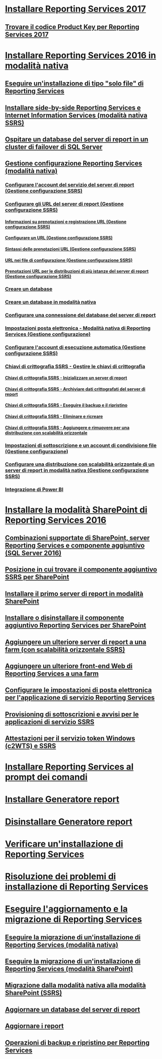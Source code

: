 # [Installare Reporting Services 2017](install-reporting-services.md)
## [Trovare il codice Product Key per Reporting Services 2017](find-reporting-services-product-key-ssrs.md)

# [Installare Reporting Services 2016 in modalità nativa](install-reporting-services-native-mode-report-server.md)  
## [Eseguire un'installazione di tipo "solo file" di Reporting Services](files-only-installation-reporting-services.md)  
## [Installare side-by-side Reporting Services e Internet Information Services (modalità nativa SSRS)](install-reporting-and-internet-information-services-side-by-side.md)  
## [Ospitare un database del server di report in un cluster di failover di SQL Server](host-a-report-server-database-in-a-sql-server-failover-cluster.md)  
## [Gestione configurazione Reporting Services (modalità nativa)](reporting-services-configuration-manager-native-mode.md)  
### [Configurare l'account del servizio del server di report (Gestione configurazione SSRS)](configure-the-report-server-service-account-ssrs-configuration-manager.md)  
### [Configurare gli URL del server di report (Gestione configurazione SSRS)](configure-report-server-urls-ssrs-configuration-manager.md)  
#### [Informazioni su prenotazioni e registrazione URL (Gestione configurazione SSRS)](about-url-reservations-and-registration-ssrs-configuration-manager.md)  
#### [Configurare un URL (Gestione configurazione SSRS)](configure-a-url-ssrs-configuration-manager.md)  
#### [Sintassi delle prenotazioni URL (Gestione configurazione SSRS)](url-reservation-syntax-ssrs-configuration-manager.md)  
#### [URL nei file di configurazione (Gestione configurazione SSRS)](urls-in-configuration-files-ssrs-configuration-manager.md)  
#### [Prenotazioni URL per le distribuzioni di più istanze del server di report (Gestione configurazione SSRS)](url-reservations-for-multi-instance-report-server-deployments.md)  
### [Creare un database](ssrs-report-server-create-a-report-server-database.md)  
### [Creare un database in modalità nativa](ssrs-report-server-create-a-native-mode-report-server-database.md)  
### [Configurare una connessione del database del server di report](configure-a-report-server-database-connection-ssrs-configuration-manager.md)  
### [Impostazioni posta elettronica - Modalità nativa di Reporting Services (Gestione configurazione)](e-mail-settings-reporting-services-native-mode-configuration-manager.md)  
### [Configurare l'account di esecuzione automatica (Gestione configurazione SSRS)](configure-the-unattended-execution-account-ssrs-configuration-manager.md)  
### [Chiavi di crittografia SSRS - Gestire le chiavi di crittografia](ssrs-encryption-keys-manage-encryption-keys.md)  
#### [Chiavi di crittografia SSRS - Inizializzare un server di report](ssrs-encryption-keys-initialize-a-report-server.md)  
#### [Chiavi di crittografia SSRS - Archiviare dati crittografati del server di report](ssrs-encryption-keys-store-encrypted-report-server-data.md)  
#### [Chiavi di crittografia SSRS - Eseguire il backup e il ripristino](ssrs-encryption-keys-back-up-and-restore-encryption-keys.md)  
#### [Chiavi di crittografia SSRS - Eliminare e ricreare](ssrs-encryption-keys-delete-and-re-create-encryption-keys.md)  
#### [Chiavi di crittografia SSRS - Aggiungere e rimuovere per una distribuzione con scalabilità orizzontale](add-and-remove-encryption-keys-for-scale-out-deployment.md)  
### [Impostazioni di sottoscrizione e un account di condivisione file (Gestione configurazione)](subscription-settings-and-a-file-share-account-configuration-manager.md)  
### [Configurare una distribuzione con scalabilità orizzontale di un server di report in modalità nativa (Gestione configurazione SSRS)](configure-a-native-mode-report-server-scale-out-deployment.md)  
### [Integrazione di Power BI](power-bi-report-server-integration-configuration-manager.md)  


# [Installare la modalità SharePoint di Reporting Services 2016](install-reporting-services-sharepoint-mode.md)  
## [Combinazioni supportate di SharePoint, server Reporting Services e componente aggiuntivo (SQL Server 2016)](supported-combinations-of-sharepoint-and-reporting-services-server.md)  
## [Posizione in cui trovare il componente aggiuntivo SSRS per SharePoint](where-to-find-the-reporting-services-add-in-for-sharepoint-products.md)  
## [Installare il primo server di report in modalità SharePoint](install-the-first-report-server-in-sharepoint-mode.md)  
## [Installare o disinstallare il componente aggiuntivo Reporting Services per SharePoint](install-or-uninstall-the-reporting-services-add-in-for-sharepoint.md)  
## [Aggiungere un ulteriore server di report a una farm (con scalabilità orizzontale SSRS)](add-an-additional-report-server-to-a-farm-ssrs-scale-out.md)  
## [Aggiungere un ulteriore front-end Web di Reporting Services a una farm](add-an-additional-reporting-services-web-front-end-to-a-farm.md)  
## [Configurare le impostazioni di posta elettronica per l'applicazione di servizio Reporting Services](configure-e-mail-for-a-reporting-services-service-application.md)
## [Provisioning di sottoscrizioni e avvisi per le applicazioni di servizio SSRS](provision-subscriptions-and-alerts-for-ssrs-service-applications.md)  
## [Attestazioni per il servizio token Windows (c2WTS) e SSRS](claims-to-windows-token-service-c2wts-and-reporting-services.md)  


# [Installare Reporting Services al prompt dei comandi](install-reporting-services-at-the-command-prompt.md)  
# [Installare Generatore report](install-report-builder.md)  
# [Disinstallare Generatore report](uninstall-report-builder.md)  
# [Verificare un'installazione di Reporting Services](verify-a-reporting-services-installation.md)  
# [Risoluzione dei problemi di installazione di Reporting Services](troubleshoot-a-reporting-services-installation.md)  


# [Eseguire l'aggiornamento e la migrazione di Reporting Services](upgrade-and-migrate-reporting-services.md)  
## [Eseguire la migrazione di un'installazione di Reporting Services (modalità nativa)](migrate-a-reporting-services-installation-native-mode.md)  
## [Eseguire la migrazione di un'installazione di Reporting Services (modalità SharePoint)](migrate-a-reporting-services-installation-sharepoint-mode.md)  
## [Migrazione dalla modalità nativa alla modalità SharePoint (SSRS)](native-to-sharepoint-migration-ssrs.md)  
## [Aggiornare un database del server di report](upgrade-a-report-server-database.md)  
## [Aggiornare i report](upgrade-reports.md)  
## [Operazioni di backup e ripristino per Reporting Services](backup-and-restore-operations-for-reporting-services.md)  
